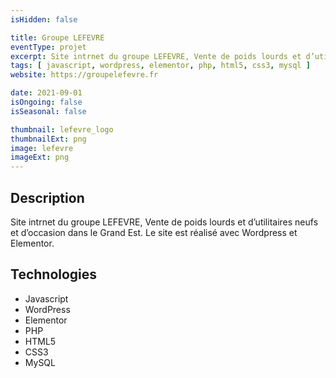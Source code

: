 ```yaml
---
isHidden: false

title: Groupe LEFEVRE
eventType: projet
excerpt: Site intrnet du groupe LEFEVRE, Vente de poids lourds et d’utilitaires neufs et d’occasion dans le Grand Est.
tags: [ javascript, wordpress, elementor, php, html5, css3, mysql ]
website: https://groupelefevre.fr

date: 2021-09-01
isOngoing: false
isSeasonal: false

thumbnail: lefevre_logo
thumbnailExt: png
image: lefevre
imageExt: png
---
```


## Description

Site intrnet du groupe LEFEVRE, Vente de poids lourds et d’utilitaires neufs et d’occasion dans le Grand Est.
Le site est réalisé avec Wordpress et Elementor.

## Technologies

- Javascript
- WordPress
- Elementor
- PHP
- HTML5
- CSS3
- MySQL
